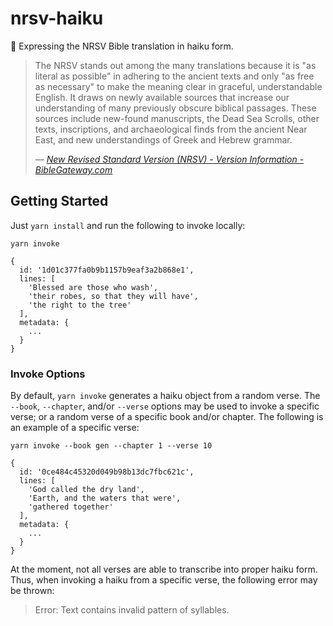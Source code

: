 # nrsv-haiku

🍃 Expressing the NRSV Bible translation in haiku form.

>The NRSV stands out among the many translations because it is "as literal as possible" in adhering to the ancient texts and only "as free as necessary" to make the meaning clear in graceful, understandable English. It draws on newly available sources that increase our understanding of many previously obscure biblical passages. These sources include new-found manuscripts, the Dead Sea Scrolls, other texts, inscriptions, and archaeological finds from the ancient Near East, and new understandings of Greek and Hebrew grammar.
>
>_— [New Revised Standard Version (NRSV) - Version Information - BibleGateway.com](https://www.biblegateway.com/versions/New-Revised-Standard-Version-NRSV-Bible/#vinfo)_

## Getting Started

Just `yarn install` and run the following to invoke locally:

```
yarn invoke

{
  id: '1d01c377fa0b9b1157b9eaf3a2b868e1',
  lines: [
    'Blessed are those who wash',
    'their robes, so that they will have',
    'the right to the tree'
  ],
  metadata: {
    ...
  }
}
```

### Invoke Options

By default, `yarn invoke` generates a haiku object from a random verse. The `--book`, `--chapter`, and/or `--verse` options may be used to invoke a specific verse; or a random verse of a specific book and/or chapter. The following is an example of a specific verse:

```
yarn invoke --book gen --chapter 1 --verse 10

{
  id: '0ce484c45320d049b98b13dc7fbc621c',
  lines: [
    'God called the dry land',
    'Earth, and the waters that were',
    'gathered together'
  ],
  metadata: {
    ...
  }
}
```

At the moment, not all verses are able to transcribe into proper haiku form. Thus, when invoking a haiku from a specific verse, the following error may be thrown:

>Error: Text contains invalid pattern of syllables.
